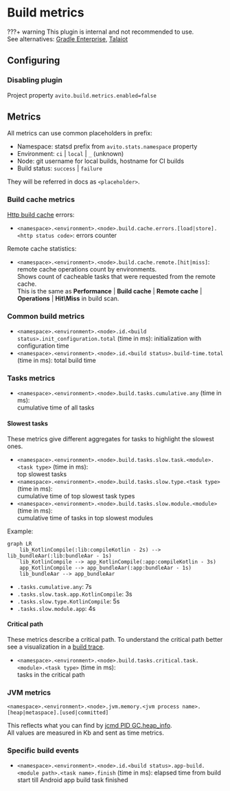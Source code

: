 # Build metrics

???+ warning
    This plugin is internal and not recommended to use.  
    See alternatives: 
    [Gradle Enterprise](https://gradle.com/gradle-enterprise-solution-overview/), 
    [Talaiot](https://github.com/cdsap/Talaiot)

## Configuring

### Disabling plugin

Project property `avito.build.metrics.enabled=false`

## Metrics

All metrics can use common placeholders in prefix:

- Namespace: statsd prefix from `avito.stats.namespace` property
- Environment: `ci` | `local` | `_` (unknown)
- Node: git username for local builds, hostname for CI builds
- Build status: `success` | `failure`

They will be referred in docs as `<placeholder>`.

### Build cache metrics

[Http build cache](https://docs.gradle.org/current/userguide/build_cache.html#sec:build_cache_configure_remote) errors:

- `<namespace>.<environment>.<node>.build.cache.errors.[load|store].<http status code>`: errors counter
  
Remote cache statistics:

- `<namespace>.<environment>.<node>.build.cache.remote.[hit|miss]`: remote cache operations count by environments.  
Shows count of cacheable tasks that were requested from the remote cache.  
This is the same as **Performance** | **Build cache** | **Remote cache** | **Operations** | **Hit\Miss** in build scan.

### Common build metrics

- `<namespace>.<environment>.<node>.id.<build status>.init_configuration.total` (time in ms): initialization with configuration time
- `<namespace>.<environment>.<node>.id.<build status>.build-time.total` (time in ms): total build time

### Tasks metrics

- `<namespace>.<environment>.<node>.build.tasks.cumulative.any` (time in ms):  
  cumulative time of all tasks
  
#### Slowest tasks

These metrics give different aggregates for tasks to highlight the slowest ones.

- `<namespace>.<environment>.<node>.build.tasks.slow.task.<module>.<task type>` (time in ms):  
  top slowest tasks
- `<namespace>.<environment>.<node>.build.tasks.slow.type.<task type>` (time in ms):  
  cumulative time of top slowest task types
- `<namespace>.<environment>.<node>.build.tasks.slow.module.<module>` (time in ms):  
  cumulative time of tasks in top slowest modules

Example:

```mermaid
graph LR
    lib_KotlinCompile(:lib:compileKotlin - 2s) --> lib_bundleAar(:lib:bundleAar - 1s)
    lib_KotlinCompile --> app_KotlinCompile(:app:compileKotlin - 3s)
    app_KotlinCompile --> app_bundleAar(:app:bundleAar - 1s)
    lib_bundleAar --> app_bundleAar
```

- `.tasks.cumulative.any`: 7s
- `.tasks.slow.task.app.KotlinCompile`: 3s
- `.tasks.slow.type.KotlinCompile`: 5s
- `.tasks.slow.module.app`: 4s

#### Critical path

These metrics describe a critical path.
To understand the critical path better see a visualization in a [build trace](../BuildTrace.md#critical-path).

- `<namespace>.<environment>.<node>.build.tasks.critical.task.<module>.<task type>` (time in ms):  
  tasks in the critical path

### JVM metrics

`<namespace>.<environment>.<node>.jvm.memory.<jvm process name>.[heap|metaspace].[used|committed]`

This reflects what you can find by [jcmd PID GC.heap_info](https://www.baeldung.com/java-heap-size-cli#jcmd).  
All values are measured in Kb and sent as time metrics.

### Specific build events

- `<namespace>.<environment>.<node>.id.<build status>.app-build.<module path>.<task name>.finish` (time in ms): 
  elapsed time from build start till Android app build task finished
